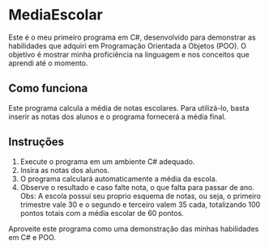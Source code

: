 # MediaEscolar

Este é o meu primeiro programa em C#, desenvolvido para demonstrar as habilidades que adquiri em Programação Orientada a Objetos (POO). O objetivo é mostrar minha proficiência na linguagem e nos conceitos que aprendi até o momento.

## Como funciona

Este programa calcula a média de notas escolares. Para utilizá-lo, basta inserir as notas dos alunos e o programa fornecerá a média final.

## Instruções

1. Execute o programa em um ambiente C# adequado.
2. Insira as notas dos alunos.
3. O programa calculará automaticamente a média da escola.
4. Observe o resultado e caso falte nota, o que falta para passar de ano.
   Obs: A escola possui seu proprio esquema de notas, ou seja, o primeiro trimestre vale 30 e o segundo e terceiro valem 35 cada,
   totalizando 100 pontos totais com a média escolar de 60 pontos.

Aproveite este programa como uma demonstração das minhas habilidades em C# e POO.
